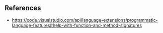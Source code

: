 ## References

- https://code.visualstudio.com/api/language-extensions/programmatic-language-features#help-with-function-and-method-signatures
